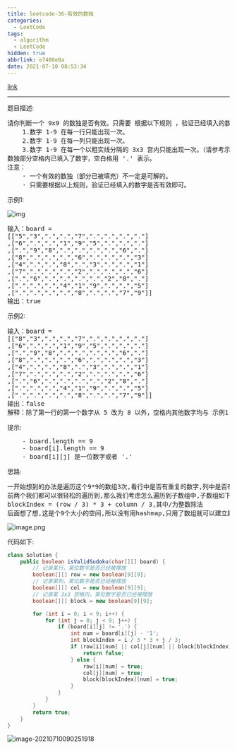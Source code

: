 ```yaml
---
title: leetcode-36-有效的数独
categories:
  - LeetCode
tags:
  - algorithm
  - LeetCode
hidden: true
abbrlink: e7486e0a
date: 2021-07-10 08:53:34
---
```


[link](https://leetcode-cn.com/problems/valid-sudoku/submissions/)

<hr/>

题目描述:

<pre>
请你判断一个 9x9 的数独是否有效。只需要 根据以下规则 ，验证已经填入的数字是否有效即可。
	1.数字 1-9 在每一行只能出现一次。
	2.数字 1-9 在每一列只能出现一次。
	3.数字 1-9 在每一个以粗实线分隔的 3x3 宫内只能出现一次。（请参考示例图）
数独部分空格内已填入了数字，空白格用 '.' 表示。
注意：
	· 一个有效的数独（部分已被填充）不一定是可解的。
	· 只需要根据以上规则，验证已经填入的数字是否有效即可。
</pre>

示例1:

![img](https://gitee.com/cao_ziqiang/img/raw/master/20210710085544.png)

<pre>
输入：board = 
[["5","3",".",".","7",".",".",".","."]
,["6",".",".","1","9","5",".",".","."]
,[".","9","8",".",".",".",".","6","."]
,["8",".",".",".","6",".",".",".","3"]
,["4",".",".","8",".","3",".",".","1"]
,["7",".",".",".","2",".",".",".","6"]
,[".","6",".",".",".",".","2","8","."]
,[".",".",".","4","1","9",".",".","5"]
,[".",".",".",".","8",".",".","7","9"]]
输出：true
</pre>

示例2:

<pre>
输入：board = 
[["8","3",".",".","7",".",".",".","."]
,["6",".",".","1","9","5",".",".","."]
,[".","9","8",".",".",".",".","6","."]
,["8",".",".",".","6",".",".",".","3"]
,["4",".",".","8",".","3",".",".","1"]
,["7",".",".",".","2",".",".",".","6"]
,[".","6",".",".",".",".","2","8","."]
,[".",".",".","4","1","9",".",".","5"]
,[".",".",".",".","8",".",".","7","9"]]
输出：false
解释：除了第一行的第一个数字从 5 改为 8 以外，空格内其他数字均与 示例1 相同。 但由于位于左上角的 3x3 宫内有两个 8 存在, 因此这个数独是无效的。
</pre>

提示:

<pre>
	- board.length == 9
	- board[i].length == 9
	- board[i][j] 是一位数字或者 '.'
</pre>

思路:

<pre>
一开始想到的办法是遍历这个9*9的数组3次,看行中是否有重复的数字,列中是否有相同的数字,3x3数组中是否有相同的数字
前两个我们都可以很轻松的遍历到,那么我们考虑怎么遍历到子数组中,子数组如下图所示
blockIndex = (row / 3) * 3 + column / 3,其中/为整数除法
后面想了想,这是个9个大小的空间,所以没有用hashmap,只用了数组就可以建立起value-count的映射关系
</pre>




![image.png](https://gitee.com/cao_ziqiang/img/raw/master/20210710085937.png)

代码如下:

```java
class Solution {
    public boolean isValidSudoku(char[][] board) {
        // 记录某行，某位数字是否已经被摆放
        boolean[][] row = new boolean[9][9];
        // 记录某列，某位数字是否已经被摆放
        boolean[][] col = new boolean[9][9];
        // 记录某 3x3 宫格内，某位数字是否已经被摆放
        boolean[][] block = new boolean[9][9];

        for (int i = 0; i < 9; i++) {
            for (int j = 0; j < 9; j++) {
                if (board[i][j] != '.') {
                    int num = board[i][j] - '1';
                    int blockIndex = i / 3 * 3 + j / 3;
                    if (row[i][num] || col[j][num] || block[blockIndex][num]) {
                        return false;
                    } else {
                        row[i][num] = true;
                        col[j][num] = true;
                        block[blockIndex][num] = true;
                    }
                }
            }
        }
        return true;
    }
}
```

![image-20210710090251918](https://gitee.com/cao_ziqiang/img/raw/master/20210710090252.png)

